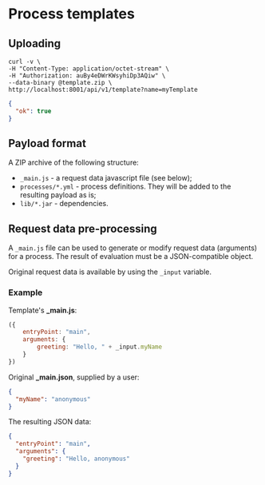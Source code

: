 # Process templates

## Uploading

```
curl -v \
-H "Content-Type: application/octet-stream" \
-H "Authorization: auBy4eDWrKWsyhiDp3AQiw" \
--data-binary @template.zip \
http://localhost:8001/api/v1/template?name=myTemplate
```

```json
{
  "ok": true
}
```

## Payload format

A ZIP archive of the following structure:
- `_main.js` - a request data javascript file (see below);
- `processes/*.yml` - process definitions. They will be added to the resulting payload as is;
- `lib/*.jar` - dependencies.

## Request data pre-processing

A `_main.js` file can be used to generate or modify request data (arguments) for a process.
The result of evaluation must be a JSON-compatible object.

Original request data is available by using the `_input` variable.

### Example

Template's **_main.js**:
```javascript
({
    entryPoint: "main",
    arguments: {
        greeting: "Hello, " + _input.myName
    }
})
```

Original **_main.json**, supplied by a user:
```json
{
  "myName": "anonymous"
}
```

The resulting JSON data:
```json
{
  "entryPoint": "main",
  "arguments": {
    "greeting": "Hello, anonymous"
  }
}
```